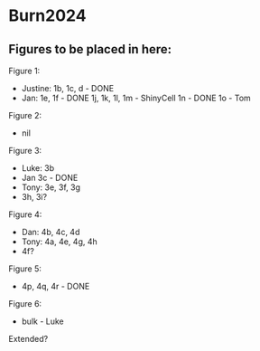 # Burn2024

## Figures to be placed in here:

Figure 1:
- Justine: 1b, 1c, d - DONE
- Jan: 1e, 1f - DONE
	 1j, 1k, 1l, 1m - ShinyCell
	1n - DONE 
	1o - Tom

Figure 2:
- nil

Figure 3:
- Luke: 3b
- Jan 3c - DONE
- Tony: 3e, 3f, 3g
- 3h, 3i?

Figure 4:
- Dan: 4b, 4c, 4d
- Tony: 4a, 4e, 4g, 4h
- 4f?

Figure 5:
- 4p, 4q, 4r - DONE

Figure 6:
- bulk - Luke

Extended?
